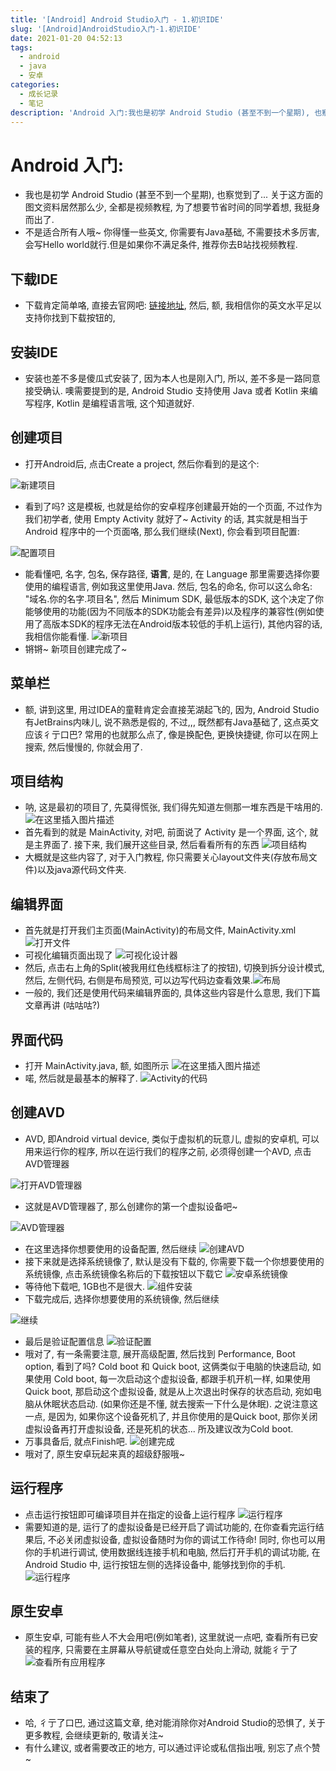 ```yaml
---
title: '[Android] Android Studio入门 - 1.初识IDE'
slug: '[Android]AndroidStudio入门-1.初识IDE'
date: 2021-01-20 04:52:13
tags:
  - android
  - java
  - 安卓
categories:
  - 成长记录
  - 笔记
description: 'Android 入门:我也是初学 Android Studio (甚至不到一个星期), 也察觉到了… 关于这方面的图文资料居然那么少, 全都是视频教程, 为了想要节省时间的同学着想, 我挺身而出了.不是适合所有人哦~ 你得懂一些英文, 你需要有Java基础, 不需要技术多厉害, 会写Hello world就行.但是如果你不满足条件, 推荐你去B站找视频教程.下载IDE下载肯定简单咯, 直接去官网吧: 链接地址, 然后, 额, 我相信你的英文水平足以支持你找到下载按钮的,安装IDE安装也'
---
```


# Android 入门:

- 我也是初学 Android Studio (甚至不到一个星期), 也察觉到了... 关于这方面的图文资料居然那么少, 全都是视频教程, 为了想要节省时间的同学着想, 我挺身而出了.
- 不是适合所有人哦~ 你得懂一些英文, 你需要有Java基础, 不需要技术多厉害, 会写Hello world就行.但是如果你不满足条件, 推荐你去B站找视频教程.

## 下载IDE

- 下载肯定简单咯, 直接去官网吧: [链接地址](https://developer.android.google.cn/studio), 然后, 额, 我相信你的英文水平足以支持你找到下载按钮的, 


## 安装IDE

- 安装也差不多是傻瓜式安装了, 因为本人也是刚入门, 所以, 差不多是一路同意接受确认. 噢需要提到的是, Android Studio 支持使用 Java 或者 Kotlin 来编写程序, Kotlin 是编程语言哦, 这个知道就好.


## 创建项目

- 打开Android后, 点击Create a project, 然后你看到的是这个:

![新建项目](images/202101200242537.png)
- 看到了吗? 这是模板, 也就是给你的安卓程序创建最开始的一个页面, 不过作为我们初学者, 使用 Empty Activity 就好了~ Activity 的话, 其实就是相当于 Android 程序中的一个页面咯, 那么我们继续(Next), 你会看到项目配置:

![配置项目](images/20210120024550603.png)
- 能看懂吧, 名字, 包名, 保存路径, **语言**, 是的, 在 Language 那里需要选择你要使用的编程语言, 例如我这里使用Java. 然后, 包名的命名, 你可以这么命名: "域名.你的名字.项目名", 然后 Minimum SDK, 最低版本的SDK, 这个决定了你能够使用的功能(因为不同版本的SDK功能会有差异)以及程序的兼容性(例如使用了高版本SDK的程序无法在Android版本较低的手机上运行), 其他内容的话, 我相信你能看懂.
![新项目](images/20210120025320263.png)
- 锵锵~ 新项目创建完成了~

## 菜单栏

- 额, 讲到这里, 用过IDEA的童鞋肯定会直接芜湖起飞的, 因为, Android Studio有JetBrains内味儿, 说不熟悉是假的, 不过,,, 既然都有Java基础了, 这点英文应该彳亍口巴? 常用的也就那么点了, 像是换配色, 更换快捷键, 你可以在网上搜索, 然后慢慢的, 你就会用了.

## 项目结构

- 呐, 这是最初的项目了, 先莫得慌张, 我们得先知道左侧那一堆东西是干啥用的.
![在这里插入图片描述](images/20210120025602149.png)
- 首先看到的就是 MainActivity, 对吧, 前面说了 Activity 是一个界面, 这个, 就是主界面了. 接下来, 我们展开这些目录, 然后看看所有的东西
![项目结构](images/20210120030951809.png)
- 大概就是这些内容了, 对于入门教程, 你只需要关心layout文件夹(存放布局文件)以及java源代码文件夹.


## 编辑界面

- 首先就是打开我们主页面(MainActivity)的布局文件, MainActivity.xml
![打开文件](images/20210120031145459.png)
- 可视化编辑页面出现了
![可视化设计器](images/20210120031801701.png)
- 然后, 点击右上角的Split(被我用红色线框标注了的按钮), 切换到拆分设计模式, 然后, 左侧代码, 右侧是布局预览, 可以边写代码边查看效果.![布局](images/20210120032751745.png)
- 一般的, 我们还是使用代码来编辑界面的, 具体这些内容是什么意思, 我们下篇文章再讲 (咕咕咕?)


## 界面代码

- 打开 MainActivity.java, 额, 如图所示
![在这里插入图片描述](images/20210120033608524.png)
- 喏, 然后就是最基本的解释了. ![Activity的代码](images/20210120034206180.png)

## 创建AVD

- AVD, 即Android virtual device, 类似于虚拟机的玩意儿, 虚拟的安卓机, 可以用来运行你的程序, 所以在运行我们的程序之前, 必须得创建一个AVD, 点击AVD管理器

![打开AVD管理器](images/20210120040302878.png)
- 这就是AVD管理器了, 那么创建你的第一个虚拟设备吧~

![AVD管理器](images/20210120040412778.png)
- 在这里选择你想要使用的设备配置, 然后继续
![创建AVD](images/20210120041407170.png)
- 接下来就是选择系统镜像了, 默认是没有下载的, 你需要下载一个你想要使用的系统镜像, 点击系统镜像名称后的下载按钮以下载它 ![安卓系统镜像](images/20210120041643674.png)
- 等待他下载吧, 1GB也不是很大.
![组件安装](images/20210120041738934.png)
- 下载完成后, 选择你想要使用的系统镜像, 然后继续

![继续](images/20210120041947977.png)
- 最后是验证配置信息 ![验证配置](images/20210120042310230.png)
- 哦对了, 有一条需要注意,  展开高级配置, 然后找到 Performance, Boot option, 看到了吗? Cold boot 和 Quick boot, 这俩类似于电脑的快速启动, 如果使用 Cold boot, 每一次启动这个虚拟设备, 都跟手机开机一样, 如果使用Quick boot, 那启动这个虚拟设备, 就是从上次退出时保存的状态启动, 宛如电脑从休眠状态启动. (如果你还是不懂, 就去搜索一下什么是休眠). 之说注意这一点, 是因为, 如果你这个设备死机了, 并且你使用的是Quick boot, 那你关闭虚拟设备再打开虚拟设备, 还是死机的状态... 所及建议改为Cold boot.
- 万事具备后, 就点Finish吧.
![创建完成](images/20210120043315170.png)
- 哦对了, 原生安卓玩起来真的超级舒服哦~ 


## 运行程序

- 点击运行按钮即可编译项目并在指定的设备上运行程序
![运行程序](images/20210120043723490.png)
- 需要知道的是, 运行了的虚拟设备是已经开启了调试功能的, 在你查看完运行结果后, 不必关闭虚拟设备, 虚拟设备随时为你的调试工作待命! 同时, 你也可以用你的手机进行调试, 使用数据线连接手机和电脑, 然后打开手机的调试功能, 在 Android Studio 中, 运行按钮左侧的选择设备中, 能够找到你的手机.
![运行程序](images/20210120044806943.png)



## 原生安卓

- 原生安卓, 可能有些人不大会用吧(例如笔者), 这里就说一点吧, 查看所有已安装的程序, 只需要在主屏幕从导航键或任意空白处向上滑动, 就能彳亍了
![查看所有应用程序](images/2021012004442282.png)

## 结束了

- 哈, 彳亍了口巴, 通过这篇文章, 绝对能消除你对Android Studio的恐惧了, 关于更多教程, 会继续更新的, 敬请关注~
- 有什么建议, 或者需要改正的地方, 可以通过评论或私信指出哦, 别忘了点个赞~
